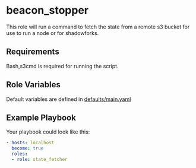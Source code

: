 # beacon_stopper

This role will run a command to fetch the state from a remote s3 bucket for use to run a node or for shadowforks.

## Requirements

Bash,s3cmd is required for running the script.

## Role Variables

Default variables are defined in [defaults/main.yaml](defaults/main.yaml)

## Example Playbook

Your playbook could look like this:

```yaml
- hosts: localhost
  become: true
  roles:
  - role: state_fetcher
```
